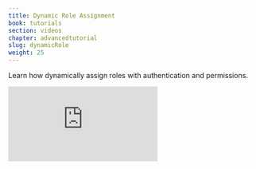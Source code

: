```yaml
---
title: Dynamic Role Assignment
book: tutorials
section: videos
chapter: advancedtutorial
slug: dynamicRole
weight: 25
---
```


Learn how dynamically assign roles with authentication and permissions.

<div class="embed-responsive embed-responsive-16by9">
  <iframe class="embed-responsive-item" src="https://www.youtube.com/embed/jJBcXJI-2gA?rel=0&amp;showinfo=0" frameborder="0" allowfullscreen></iframe>
  </div>
